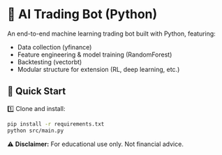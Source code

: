 # 🤖 AI Trading Bot (Python)

An end-to-end machine learning trading bot built with Python, featuring:
- Data collection (yfinance)
- Feature engineering & model training (RandomForest)
- Backtesting (vectorbt)
- Modular structure for extension (RL, deep learning, etc.)

## 🚀 Quick Start

1️⃣ Clone and install:
```bash
pip install -r requirements.txt
python src/main.py
```

⚠️ **Disclaimer:** For educational use only. Not financial advice.
